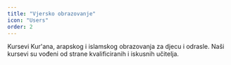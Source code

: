 ```yaml
---
title: "Vjersko obrazovanje"
icon: "Users"
order: 2
---
```


Kursevi Kur'ana, arapskog i islamskog obrazovanja za djecu i odrasle. Naši kursevi su vođeni od strane kvalificiranih i iskusnih učitelja.

